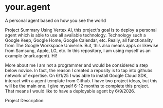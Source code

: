 # your.agent
A personal agent based on how you see the world

Project Summary
Using Vertex AI, this project's goal is to deploy a personal agent which is able to use all available technology. Technology such a Google Keep, Google Home, Google Calendar, etc. Really, all functionality from The Google Workspace Universe. But, this also means apps or likewise from Samsung, Apple, LG, etc. In this repository, I am using myself as an example (mark.agent). HI!

More about me
I am not a programmer and would be considered a step below novice. In fact, the reason I created a reposity is to tap into githubs network of expertise. On 6/1/25 I was able to install Google Cloud SDK, interact with a agent template from Github. I have two project ideas, but this will be the main one. I give myself 6-12 months to complete this project. That means I would like to have a deployable agent by 6/9/2026. 

Project Description
